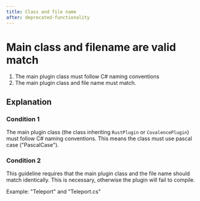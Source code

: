 ```yaml
---
title: Class and file name
after: deprecated-functionality
---
```


# Main class and filename are valid match

1. The main plugin class must follow C# naming conventions
2. The main plugin class and file name must match.

## Explanation

### Condition 1

The main plugin class (the class inheriting `RustPlugin` or `CovalencePlugin`) must follow C# naming conventions. This means the class must use pascal case ("PascalCase").

### Condition 2


This guideline requires that the main plugin class and the file name should match identically. This is necessary, otherwise the plugin will fail to compile.

Example: "Teleport" and "Teleport.cs"

